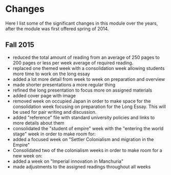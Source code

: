 # Changes

Here I list some of the significant changes in this module over the years, after the module was first offered spring of 2014.

## Fall 2015

* reduced the total amount of reading from an average of 250 pages to 200 pages or less per week average of required reading. 
* replaced one themed week with a consolidation week allowing students more time to work on the long essay
* added a lot more detail from week to week on preparation and overview
* made shorter presentations a more regular thing
* refined the long presentation to focus more on assigned materials
* added cover page with image
* removed week on occupied Japan in order to make space for the consolidation week focusing on preparation for the Long Essay. This will be used for pair writing and discussion.
* added "reference" file with standard university policies and links to more details about them
* consolidated the "student of empire" week with the "entering the world stage" week in order to make room for:
* added a focused week on "Settler Colonialism and migration in the Empire"
* Consolidated two of the colonialism weeks in order to make room for a new week on:
* added a week on "Imperial innovation in Manchuria"
* made adjustments to the assigned readings throughout all weeks
